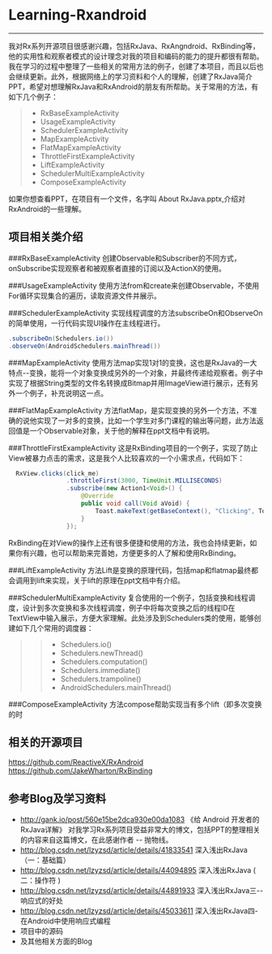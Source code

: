 # Learning-Rxandroid
---

我对Rx系列开源项目很感谢兴趣，包括RxJava、RxAngndroid、RxBinding等，他的实用性和观察者模式的设计理念对我的项目和编码的能力的提升都很有帮助。我在学习的过程中整理了一些相关的常用方法的例子，创建了本项目，而且以后也会继续更新。此外，根据网络上的学习资料和个人的理解，创建了RxJava简介PPT，希望对想理解RxJava和RxAndroid的朋友有所帮助。关于常用的方法，有如下几个例子：

>* RxBaseExampleActivity 
>* UsageExampleActivity
>* SchedulerExampleActivity
>* MapExampleActivity
>* FlatMapExampleActivity
>* ThrottleFirstExampleActivity
>* LiftExampleActivity
>* SchedulerMultiExampleActivity
>* ComposeExampleActivity

如果你想查看PPT，在项目有一个文件，名字叫 <i class="icon-file"></i>About RxJava.pptx,介绍对RxAndroid的一些理解。

项目相关类介绍
---

###RxBaseExampleActivity
创建Observable和Subscriber的不同方式，onSubscribe实现观察者和被观察者直接的订阅以及ActionX的使用。

###UsageExampleActivity
使用方法from和create来创建Observable，不使用For循环实现集合的遍历，读取资源文件并展示。

###SchedulerExampleActivity
实现线程调度的方法subscribeOn和ObserveOn的简单使用，一行代码实现UI操作在主线程进行。

``` java
.subscribeOn(Schedulers.io())
.observeOn(AndroidSchedulers.mainThread())
```

###MapExampleActivity
使用方法map实现1对1的变换，这也是RxJava的一大特点--变换，能将一个对象变换成另外的一个对象，并最终传递给观察者。例子中实现了根据String类型的文件名转换成Bitmap并用ImageView进行展示，还有另外一个例子，补充说明这一点。

###FlatMapExampleActivity
方法flatMap，是实现变换的另外一个方法，不准确的说他实现了一对多的变换，比如一个学生对多门课程的输出等问题，此方法返回值是一个Observable对象，关于他的解释在ppt文档中有说明。

###ThrottleFirstExampleActivity
这是RxBinding项目的一个例子，实现了防止View被暴力点击的需求，这是我个人比较喜欢的一个小需求点，代码如下：
``` java
  RxView.clicks(click_me)
                .throttleFirst(3000, TimeUnit.MILLISECONDS)
                .subscribe(new Action1<Void>() {
                    @Override
                    public void call(Void aVoid) {
                        Toast.makeText(getBaseContext(), "Clicking", Toast.LENGTH_LONG).show();
                    }
                });
```
RxBinding在对View的操作上还有很多便捷和使用的方法，我也会持续更新，如果你有兴趣，也可以帮助来完善她，方便更多的人了解和使用RxBinding。

###LiftExampleActivity
方法Lift是变换的原理代码，包括map和flatmap最终都会调用到lift来实现，关于lift的原理在ppt文档中有介绍。

###SchedulerMultiExampleActivity
复合使用的一个例子，包括变换和线程调度，设计到多次变换和多次线程调度，例子中将每次变换之后的线程ID在TextView中输入展示，方便大家理解。此处涉及到Schedulers类的使用，能够创建如下几个常用的调度器：

>>* Schedulers.io()
>>* Schedulers.newThread()
>>* Schedulers.computation()
>>* Schedulers.immediate()
>>* Schedulers.trampoline()
>>* AndroidSchedulers.mainThread()

###ComposeExampleActivity
方法compose帮助实现当有多个lift（即多次变换的时


相关的开源项目
---
https://github.com/ReactiveX/RxAndroid
https://github.com/JakeWharton/RxBinding

参考Blog及学习资料
---

 - http://gank.io/post/560e15be2dca930e00da1083 《给 Android 开发者的 RxJava详解》 对我学习Rx系列项目受益非常大的博文，包括PPT的整理相关的内容来自这篇博文，在此感谢作者 -- 抛物线。
 - http://blog.csdn.net/lzyzsd/article/details/41833541 深入浅出RxJava（一：基础篇）
 - http://blog.csdn.net/lzyzsd/article/details/44094895 深入浅出RxJava ( 二：操作符 )
 - http://blog.csdn.net/lzyzsd/article/details/44891933 深入浅出RxJava三--响应式的好处
 - http://blog.csdn.net/lzyzsd/article/details/45033611 深入浅出RxJava四-在Android中使用响应式编程
 - 项目中的源码
 - 及其他相关方面的Blog